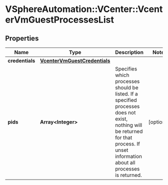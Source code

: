 # VSphereAutomation::VCenter::VcenterVmGuestProcessesList

## Properties
Name | Type | Description | Notes
------------ | ------------- | ------------- | -------------
**credentials** | [**VcenterVmGuestCredentials**](VcenterVmGuestCredentials.md) |  | 
**pids** | **Array&lt;Integer&gt;** | Specifies which processes should be listed. If a specified processes does not exist, nothing will be returned for that process. If unset information about all processes is returned. | [optional] 


